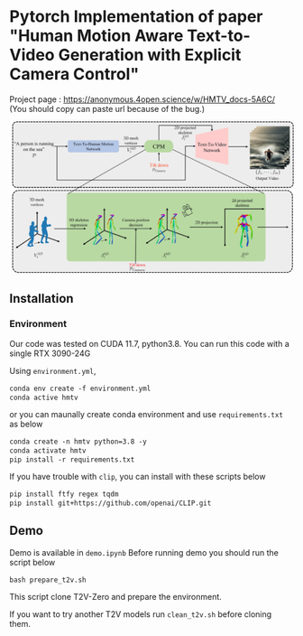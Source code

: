 # Pytorch Implementation of paper "Human Motion Aware Text-to-Video Generation with Explicit Camera Control"

Project page : https://anonymous.4open.science/w/HMTV_docs-5A6C/
(You should copy can paste url because of the bug.)



![Our frameworks](main_framework.jpg)

## Installation

### Environment
Our code was tested on CUDA 11.7, python3.8.
You can run this code with a single RTX 3090-24G

Using `environment.yml`,
```
conda env create -f environment.yml
conda active hmtv
```
or you can maunally create conda environment and use `requirements.txt` as below

```
conda create -n hmtv python=3.8 -y
conda activate hmtv
pip install -r requirements.txt
```

If you have trouble with `clip`, you can install with these scripts below

```
pip install ftfy regex tqdm
pip install git+https://github.com/openai/CLIP.git 
```

## Demo
Demo is available in `demo.ipynb`
Before running demo you should run the script below
```
bash prepare_t2v.sh
```

This script clone T2V-Zero and prepare the environment.

If you want to try another T2V models run `clean_t2v.sh` before cloning them.